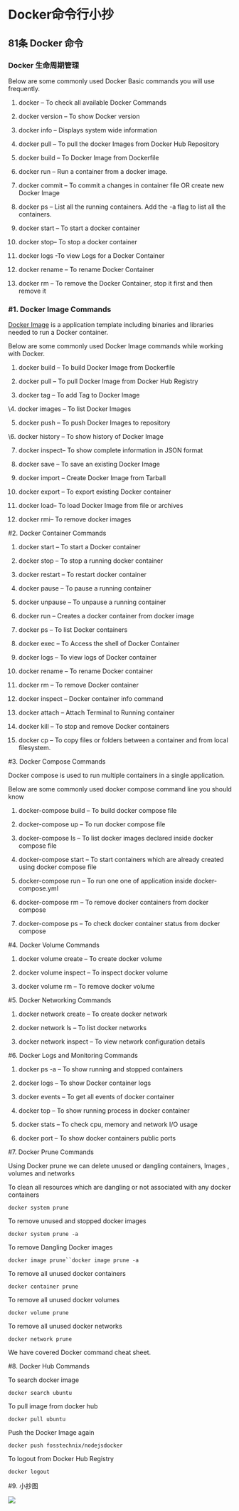 # Docker命令行小抄

## 81条 Docker 命令

### Docker 生命周期管理

Below are some commonly used Docker Basic commands you will use frequently.

1) docker – To check all available Docker Commands

2) docker version – To show Docker version

3) docker info – Displays system wide information

4) docker pull – To pull the docker Images from Docker Hub Repository

5) docker build – To Docker Image from Dockerfile

6) docker run – Run a container from a docker image.

7) docker commit – To commit a changes in container file OR create new Docker Image

8) docker ps – List all the running containers. Add the -a flag to list all the containers.

9) docker start – To start a docker container

10) docker stop– To stop a docker container

11) docker logs -To view Logs for a Docker Container

12) docker rename – To rename Docker Container

13) docker rm – To remove the Docker Container, stop it first and then remove it

### #1. Docker Image Commands

[Docker Image](https://docs.docker.com/engine/reference/commandline/image/) is a application template including binaries and libraries needed to run a Docker container.

Below are some commonly used Docker Image commands while working with Docker.

1) docker build – To build Docker Image from Dockerfile

2. docker pull – To pull Docker Image from Docker Hub Registry

3. docker tag – To add Tag to Docker Image

\4. docker images – To list Docker Images

5. docker push – To push Docker Images to repository

\6. docker history – To show history of Docker Image

7. docker inspect– To show complete information in JSON format

8. docker save – To save an existing Docker Image

9. docker import – Create Docker Image from Tarball

10. docker export – To export existing Docker container

11. docker load– To load Docker Image from file or archives

12. docker rmi– To remove docker images

#2. Docker Container Commands

1) docker start – To start a Docker container

2) docker stop – To stop a running docker container

3) docker restart – To restart docker container

4) docker pause – To pause a running container

5) docker unpause – To unpause a running container

6) docker run – Creates a docker container from docker image

7) docker ps – To list Docker containers

8) docker exec – To Access the shell of Docker Container

9) docker logs – To view logs of Docker container

10) docker rename – To rename Docker container

11) docker rm – To remove Docker container

12) docker inspect – Docker container info command

12) docker attach – Attach Terminal to Running container

12) docker kill – To stop and remove Docker containers

13) docker cp – To copy files or folders between a container and from local filesystem.

#3. Docker Compose Commands

Docker compose is used to run multiple containers in a single application.

Below are some commonly used docker compose command line you should know

1) docker-compose build – To build docker compose file

2) docker-compose up – To run docker compose file

3) docker-compose ls – To list docker images declared inside docker compose file

4) docker-compose start – To start containers which are already created using docker compose file

5) docker-compose run – To run one one of application inside docker-compose.yml

6) docker-compose rm – To remove docker containers from docker compose

7) docker-compose ps – To check docker container status from docker compose

#4. Docker Volume Commands

1) docker volume create – To create docker volume

2) docker volume inspect – To inspect docker volume

3) docker volume rm – To remove docker volume

#5. Docker Networking Commands

1) docker network create – To create docker network

2) docker network ls – To list docker networks

3) docker network inspect – To view network configuration details

#6. Docker Logs and Monitoring Commands

1) docker ps -a – To show running and stopped containers

2) docker logs – To show Docker container logs

3) docker events – To get all events of docker container

4) docker top – To show running process in docker container

5) docker stats – To check cpu, memory and network I/O usage

6) docker port – To show docker containers public ports

#7. Docker Prune Commands

Using Docker prune we can delete unused or dangling containers, Images , volumes and networks

To clean all resources which are dangling or not associated with any docker containers

```
docker system prune
```

To remove unused and stopped docker images

```
docker system prune -a
```

To remove Dangling Docker images

```
docker image prune``docker image prune -a
```

To remove all unused docker containers

```
docker container prune
```

To remove all unused docker volumes

```
docker volume prune
```

To remove all unused docker networks

```
docker network prune
```

We have covered Docker command cheat sheet.

#8. Docker Hub Commands

To search docker image

```
docker search ubuntu
```

To pull image from docker hub

```
docker pull ubuntu
```

Push the Docker Image again

```
docker push fosstechnix/nodejsdocker
```

To logout from Docker Hub Registry

```
docker logout
```

#9. 小抄图

![](images/Docker-Command-Cheatsheet.png)
